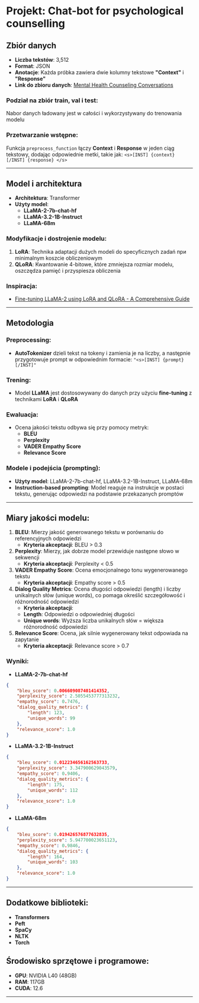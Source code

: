 # Projekt: Chat-bot for psychological counselling

## Zbiór danych
- **Liczba tekstów**: 3,512
- **Format**: JSON
- **Anotacje**: Każda próbka zawiera dwie kolumny tekstowe **"Context"** i **"Response"**
- **Link do zbioru danych**: [Mental Health Counseling Conversations](https://huggingface.co/datasets/Amod/mental_health_counseling_conversations)

### Podział na zbiór train, val i test:
Nabor danych ładowany jest w całości i wykorzystywany do trenowania modelu

### Przetwarzanie wstępne:
Funkcja `preprocess_function` łączy  **Context** i **Response** w jeden ciąg tekstowy, dodając odpowiednie metki, takie jak: `<s>[INST] {context} [/INST] {response} </s>`

---
## Model i architektura
- **Architektura**: Transformer
- **Użyty model**: 
  - **LLaMA-2-7b-chat-hf**
  - **LLaMA-3.2-1B-Instruct**
  - **LLaMA-68m**

### Modyfikacje i dostrojenie modelu:
1. **LoRA**: Technika adaptacji dużych modeli do specyficznych zadań при minimalnym koszcie obliczeniowym
2. **QLoRA**: Kwantowanie 4-bitowe, które zmniejsza rozmiar modelu, oszczędza pamięć i przyspiesza obliczenia

### Inspiracja:
- [Fine-tuning LLaMA-2 using LoRA and QLoRA - A Comprehensive Guide](https://medium.com/@harsh.vardhan7695/fine-tuning-llama-2-using-lora-and-qlora-a-comprehensive-guide-fd2260f0aa5f)
---
## Metodologia

### Preprocessing:
- **AutoTokenizer** dzieli tekst na tokeny i zamienia je na liczby, a następnie przygotowuje prompt w odpowiednim formacie:
  `"<s>[INST] {prompt} [/INST]"`

### Trening:
- Model **LLaMA** jest dostosowywany do danych przy użyciu **fine-tuning** z technikami **LoRA** i **QLoRA**

### Ewaluacja:
- Ocena jakości tekstu odbywa się przy pomocy metryk:
  - **BLEU**
  - **Perplexity**
  - **VADER Empathy Score**
  - **Relevance Score**

### Modele i podejścia (prompting):
- **Użyty model**: LLaMA-2-7b-chat-hf, LLaMA-3.2-1B-Instruct, LLaMA-68m
- **Instruction-based prompting**: Model reaguje na instrukcje w postaci tekstu, generując odpowiedzi na podstawie przekazanych promptów
---
## Miary jakości modelu:
1. **BLEU**: Mierzy jakość generowanego tekstu w porównaniu do referencyjnych odpowiedzi
   - **Kryteria akceptacji**: BLEU > 0.3
2. **Perplexity**: Mierzy, jak dobrze model przewiduje następne słowo w sekwencji
   - **Kryteria akceptacji**: Perplexity < 0.5
3. **VADER Empathy Score**: Ocena emocjonalnego tonu wygenerowanego tekstu
   - **Kryteria akceptacji**: Empathy score > 0.5
4. **Dialog Quality Metrics**: Ocena długości odpowiedzi (length) i liczby unikalnych słów (unique words), 
co pomaga określić szczegółowość i różnorodność odpowiedzi
   - **Kryteria akceptacji**: 
   - **Length**: Odpowiedzi o odpowiedniej długości
   - **Unique words**: Wyższa liczba unikalnych słów = większa różnorodność odpowiedzi
5. **Relevance Score**: Ocena, jak silnie wygenerowany tekst odpowiada na zapytanie
   - **Kryteria akceptacji**: Relevance score > 0.7

### Wyniki:
- **LLaMA-2-7b-chat-hf**
```json
{
    "bleu_score": 0.006609087401414352,
    "perplexity_score": 2.5055453777313232,
    "empathy_score": 0.7476,
    "dialog_quality_metrics": {
        "length": 123,
        "unique_words": 99
    },
    "relevance_score": 1.0
}
```
- **LLaMA-3.2-1B-Instruct**
```json
{
    "bleu_score": 0.012234656162563733,
    "perplexity_score": 3.347900629043579,
    "empathy_score": 0.9406,
    "dialog_quality_metrics": {
        "length": 175,
        "unique_words": 112
    },
    "relevance_score": 1.0
}
```
- **LLaMA-68m**
```json
{
    "bleu_score": 0.019426576877632835,
    "perplexity_score": 5.947700023651123,
    "empathy_score": 0.9846,
    "dialog_quality_metrics": {
        "length": 164,
        "unique_words": 103
    },
    "relevance_score": 1.0
}
```
---
## Dodatkowe biblioteki:
- **Transformers**
- **Peft**
- **SpaCy**
- **NLTK**
- **Torch**

## Środowisko sprzętowe i programowe:
- **GPU**: NVIDIA L40 (48GB)
- **RAM**: 117GB
- **CUDA**: 12.6
---
